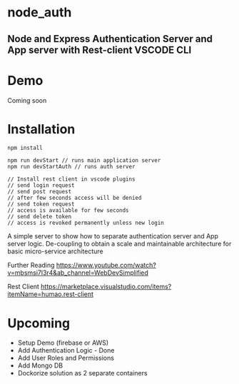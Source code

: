 # node_auth

## Node and Express Authentication Server and App server with Rest-client VSCODE CLI

# Demo

Coming soon 

# Installation

```
npm install

npm run devStart // runs main application server
npm run devStartAuth // runs auth server

// Install rest client in vscode plugins
// send login request
// send post request
// after few seconds access will be denied
// send token request
// access is available for few seconds
// send delete token 
// access is revoked permanently unless new login

```
A simple server to show how to separate authentication server and App server logic. 
De-coupling to obtain a scale and maintainable architecture for basic micro-service architecture

Further Reading
https://www.youtube.com/watch?v=mbsmsi7l3r4&ab_channel=WebDevSimplified

Rest Client 
https://marketplace.visualstudio.com/items?itemName=humao.rest-client

# Upcoming

- Setup Demo (firebase or AWS)
- Add Authentication Logic - Done
- Add User Roles and Permissions
- Add Mongo DB
- Dockorize solution as 2 separate containers
